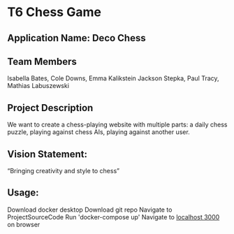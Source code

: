 # T6 Chess Game
## Application Name: Deco Chess
## Team Members
Isabella Bates, Cole Downs, Emma Kalikstein
Jackson Stepka, Paul Tracy, Mathias Labuszewski

## Project Description
We want to create a chess-playing website with multiple parts: a daily chess puzzle, playing against chess AIs, playing against another user. 

## Vision Statement: 
“Bringing creativity and style to chess”

## Usage:
Download docker desktop
Download git repo
Navigate to ProjectSourceCode
Run 'docker-compose up'
Navigate to [localhost 3000](http://localhost:3000/) on browser
